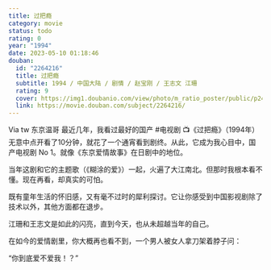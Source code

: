 ```yaml
---
title: 过把瘾
category: movie
status: todo
rating: 0
year: "1994"
date: 2023-05-10 01:18:46
douban:
  id: "2264216"
  title: 过把瘾
  subtitle: 1994 / 中国大陆 / 剧情 / 赵宝刚 / 王志文 江珊
  rating: 9
  cover: https://img1.doubanio.com/view/photo/m_ratio_poster/public/p2425741229.jpg
  link: https://movie.douban.com/subject/2264216/
---
```


Via tw 东京温哥 最近几年，我看过最好的国产 #电视剧
📺《过把瘾》（1994年）
无意中点开看了10分钟，就花了一个通宵看到剧终。从此，它成为我心目中，国产电视剧 No 1。就像《东京爱情故事》在日剧中的地位。

当年这剧和它的主题歌（《糊涂的爱》）一起，火遍了大江南北。但那时我根本看不懂。现在再看，却真实的可怕。

既有童年生活的怀旧感，又有毫不过时的犀利探讨。它让你感受到中国影视剧除了技术以外，其他方面都在退步。

江珊和王志文是如此的闪亮，直到今天，也从未超越当年的自己。

在如今的爱情剧里，你大概再也看不到，一个男人被女人拿刀架着脖子问：

“你到底爱不爱我！？”
